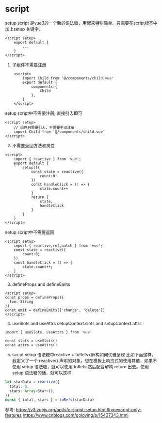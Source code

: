 # script


setup script 是vue3的一个新的语法糖，用起来特别简单。只需要在script标签中加上setup 关键字。
```vue
<script setup>
    export default {
        ...
    }
</script>
```

1. 子组件不需要注册

```vue
    <script>
        import Child from '@/components/child.vue'
        export default {
            components:{
                Child
            },
        }
    </script>
```
setup script中不需要注册, 直接引入即可

```vue
<script setup>
    // 组件只需要引入，不需要手动注册
    import Child from '@/components/child.vue'
</script>
```

2. 不需要返回方法和属性

```vue
<script>
    import { reactive } from 'vue';
    export default { 
        setup(){
            const state = reactive({
                count:0;
            })
            const handleClick = () => {
                state.count++
            }
            return {
                state,
                handleClick
            }
        }
    }
</script>
```
setup script中不需要返回

```vue
<script setup>
    import { reactive,ref,watch } from 'vue';
    const state = reactive({
        count:0;
    })
    const handleClick = () => {
        state.count++;
    }
</script>
```

3. defineProps and defineEmits
```vue
<script setup>
const props = defineProps({
  foo: String
})
const emit = defineEmits(['change', 'delete'])
</script>
```
4. useSlots and useAttrs
setupContext.slots and setupContext.attrs
```vue
import { useSlots, useAttrs } from 'vue'

const slots = useSlots()
const attrs = useAttrs()
```
5. script setup 语法糖中reactive + toRefs+解构如何优雅呈现
比如下面这样，我定义了一个 reactive() 声明的对象，想在模板上响应式的使用其值，如果不使用 setup 语法糖，就可以使用 toRefs 然后配合解构 return 出去。使用 setup 语法糖的话，就可以这样
```ts
let starData = reactive({
  total: 0,
  stars: Array<Star>(),
})
const { total, stars } = toRefs(starData)
```
参考:
https://v3.vuejs.org/api/sfc-script-setup.html#typescript-only-features
https://www.cnblogs.com/goloving/p/15437343.html